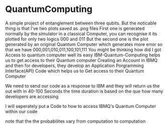 # QuantumComputing
A simple project of entanglement between three qubits.
But the noticable thing is that I've two plots saved as .png files
First one is generated normally by the simulator in a classical Computer, you can
recognise it its plotted for only two logics 000 and 011
But the second one is the plot generated by an original Quantum Computer
which generates more error so that we have 000,001,010,011,100,101,111
You might be thinking how did I got Access to quantum computer
well its easy
IBM-Quantum-Computing helps us to get access to their Quantum computer
Creating an Account in IBMQ and then for developers, they develop an Application
Porgramming Interface(API) Code which helps us to Get access to their Quantum Computer

We need to send our code as a response to IBM and they will return us the out with in 40-100
Seconds
the time duration is based on the que how many developers are accessing

I will seperately put a Code to how to access IBMQ's Quantum Computer within our code

note that the the probabilites vary from computation to computation
